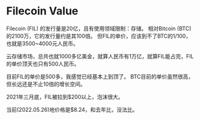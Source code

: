 # Filecoin Value

Filecoin (FIL) 的发行量是20亿，且有使用领域限制：存储。
相对Bitcoin (BTC) 的2100万，它的发行量约是其100倍。
但FIL的单价，应该到不了BTC的1/100，也就是3500~4000元人民币。

云存储市场，总共也就1000多亿美金，就算人民币有1万亿，就算FIL能占完，FIL的单价顶天也只有500人民币。

目前FIL的单价是500多，我感觉已经基本上到顶了。
BTC目前的单价虽然很高，但长远还是不止10倍的增长空间。

2021年三月底，FIL被拉到$200以上，泡沫很大。

当前(2022.05.26)地价格是$8.24，和去年比，没法比。
